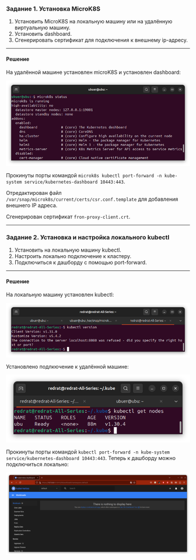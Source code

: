 ### Задание 1. Установка MicroK8S

1. Установить MicroK8S на локальную машину или на удалённую виртуальную машину.
2. Установить dashboard.
3. Сгенерировать сертификат для подключения к внешнему ip-адресу.

---

#### Решение

На удалённой машине установлен microK8S и установлен dashboard:

![alt text](img/1.1.png)

Прокинуты порты командой `microk8s kubectl port-forward -n kube-system service/kubernetes-dashboard 10443:443`.

Отредактирован файл `/var/snap/microk8s/current/certs/csr.conf.template` для добавления внешнего IP адреса.

Сгенерирован сертификат `fron-proxy-client.crt`.

---

### Задание 2. Установка и настройка локального kubectl
1. Установить на локальную машину kubectl.
2. Настроить локально подключение к кластеру.
3. Подключиться к дашборду с помощью port-forward.

---

#### Решение

На локальную машину установлен kubectl:

![alt text](img/2.1.png)

Установлено подлкючение к удалённой машине:

![alt text](img/2.2.png)

Прокинуты порты командой `kubectl port-forward -n kube-system service/kubernetes-dashboard 10443:443`. Теперь к дашборду можно подключиться локально:

![alt text](img/2.3.png)